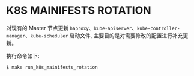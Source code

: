 # K8S MAINIFESTS ROTATION

对现有的 Master 节点更新 `haproxy`、`kube-apiserver`、`kube-controller-manager`、`kube-scheduler` 启动文件, 主要目的是对需要修改的配置进行补充更新。


执行命令如下:

```
$ make run_k8s_mainifests_rotation
```